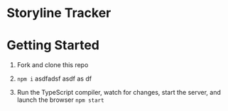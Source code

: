 # Storyline Tracker

# Getting Started

1. Fork and clone this repo
 
1. `npm i`
asdfadsf asdf as df
1. Run the TypeScript compiler, watch for changes, start the server, and launch the browser `npm start`

